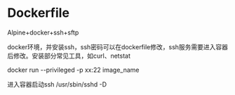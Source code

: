 # Dockerfile

Alpine+docker+ssh+sftp


docker环境，并安装ssh，ssh密码可以在dockerfile修改，ssh服务需要进入容器后修改。安装部分常见工具，如curl、netstat


docker run --privileged -p xx:22 image_name


进入容器启动ssh
/usr/sbin/sshd -D



